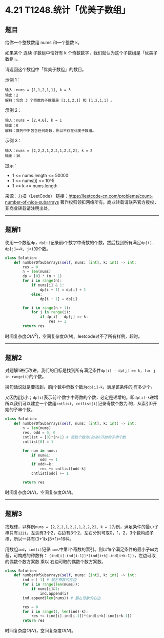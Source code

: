# 4.21 T1248.统计「优美子数组」

## 题目
给你一个整数数组 nums 和一个整数 k。

如果某个 连续 子数组中恰好有 k 个奇数数字，我们就认为这个子数组是「优美子数组」。

请返回这个数组中「优美子数组」的数目。

示例 1：
```
输入：nums = [1,1,2,1,1], k = 3
输出：2
解释：包含 3 个奇数的子数组是 [1,1,2,1] 和 [1,2,1,1] 。
```
示例 2：
```
输入：nums = [2,4,6], k = 1
输出：0
解释：数列中不包含任何奇数，所以不存在优美子数组。
```
示例 3：
```
输入：nums = [2,2,2,1,2,2,1,2,2,2], k = 2
输出：16
```

提示：
- 1 <= nums.length <= 50000
- 1 <= nums[i] <= 10^5
- 1 <= k <= nums.length


来源：力扣（LeetCode）
链接：https://leetcode-cn.com/problems/count-number-of-nice-subarrays
著作权归领扣网络所有。商业转载请联系官方授权，非商业转载请注明出处。


---

## 题解1
使用一个数组`dp`，`dp[i]`记录前i个数字中奇数的个数，然后找到所有满足`dp[i]-dp[j]==k, j<i`的个数。

```python
class Solution:
    def numberOfSubarrays(self, nums: [int], k: int) -> int:
        res = 0
        n = len(nums)
        dp = [0] * (n + 1)
        for i in range(n):
            if nums[i] & 1:
                dp[i + 1] = dp[i] + 1
            else:
                dp[i + 1] = dp[i]

        for i in range(n + 1):
            for j in range(i):
                if dp[i] - dp[j] == k:
                    res += 1
        return res
```
时间复杂度$O(N^2)$，空间复杂度$O(N)$。leetcode过不了所有样例，超时。

---
## 题解2
对题解1进行改进，我们的目标是找到所有满足条件`dp[i] - dp[j] == k, for j in range(i)`的个数。

换句话说就是要找到，前j个数中奇数个数为`dp[i]-k`，满足该条件的j有多少个。

又因为j比i小；`dp[i]`表示前i个数字中奇数的个数，必定是递增的。即`dp[i]-k`递增
所以我们可以建立一个数组`cntlist`，`cntlist[i]`记录奇数个数为i的，从索引0开始的子串个数。

```python
class Solution:
    def numberOfSubarrays(self, nums: [int], k: int) -> int:
        n = len(nums)
        res, odd = 0, 0
        cntlist = [0]*(n+1) # 奇数个数为i的从0开始的子串个数
        cntlist[0] = 1

        for num in nums:
            if num&1:
                odd += 1
            if odd>=k:
                res += cntlist[odd-k]
            cntlist[odd] += 1

        return res
```
时间复杂度$O(N)$，空间复杂度$O(N)$。


---
## 题解3
找规律，以样例`nums = [2,2,2,1,2,2,1,2,2,2], k = 2`为例，满足条件的最小子串只有`1221`，左边有3个2，右边有3个2，左右分别可取0，1，2，3个数构成子串，所以一共有(3+1)x(3+1)=16种。

用数组`ind`，`ind[i]`记录`nums`中第i个奇数的索引。则以每个满足条件的最小子串为基，可构成的种数有：
`(ind[i]-ind[i-1])*(ind[i+k]-ind[i+k-1])`，左边可取的偶数个数方案数 乘以 右边可取的偶数个数方案数。

```python
class Solution:
    def numberOfSubarrays(self, nums: [int], k: int) -> int:
        ind = [-1] # 最左奇数的左边
        for i in range(len(nums)):
            if nums[i]&1:
                ind.append(i)
        ind.append(len(nums)) # 最右奇数的右边

        res = 0
        for i in range(1, len(ind)-k):
            res += (ind[i]-ind[i-1])*(ind[i+k]-ind[i+k-1])
        return res
```
时间复杂度$O(N)$，空间复杂度$O(N)$。
